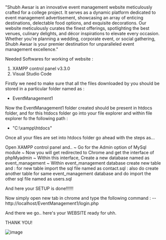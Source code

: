 "Shubh Awsar is an innovative event management website meticulously crafted for a college project. It serves as a dynamic platform dedicated to event management advertisement, showcasing an array of enticing destinations, delectable food options, and exquisite decorations. Our website meticulously curates the finest offerings, spotlighting the best venues, culinary delights, and décor inspirations to elevate every occasion. Whether you're planning a wedding, corporate event, or social gathering, Shubh Awsar is your premier destination for unparalleled event management excellence."


Needed Softwares for working of website :
1) XAMPP control panel v3.3.0
2) Visual Studio Code


Firstly we need to make sure that all the files downloaded by you should be stored in a particular folder named as :
  - EventManagement1

Now the EventManagement1 folder created should be present in htdocs folder, and for this htdocs folder go into your file explorer and within file explorer fo the following path :
  - "C:\xampp\htdocs"

Once all your files are set into htdocs folder go ahead with the steps as...

Open XAMPP control panel and..
~ Go for the Admin option of MySql module
~ Now you will get redirected to Chrome and get the interface of phpMyadmin
~ Within this interface, Create a new database named as event_management
~ Within event_management database create new table and 
  : for new table import the sql file named as contact.sql
  : also do create another table for same event_management database and do import the other sql file named as users.sql
  
And here your SETUP is done!!!!!!

Now simply open new tab in chrome and type the following command :
  -- http://localhost/EventManagement1/login.php

And there we go.. here's your WEBSITE ready for uhh.

THANK YOU!

![image](https://github.com/SakshiTalware098/Shubh-Awsar/assets/100411378/00d5b16d-a7a8-436d-9b2f-026a7d66c59a)
